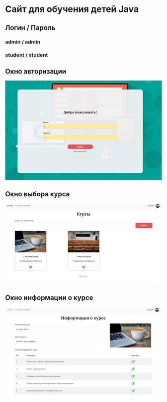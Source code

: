 # Сайт для обучения детей Java

## Логин / Пароль
### admin / admin
### student / student

## Окно авторизации
![1.png](images%2F1.png)

## Окно выбора курса
![2.png](images%2F2.png)

## Окно информации о курсе
![3.png](images%2F3.png)